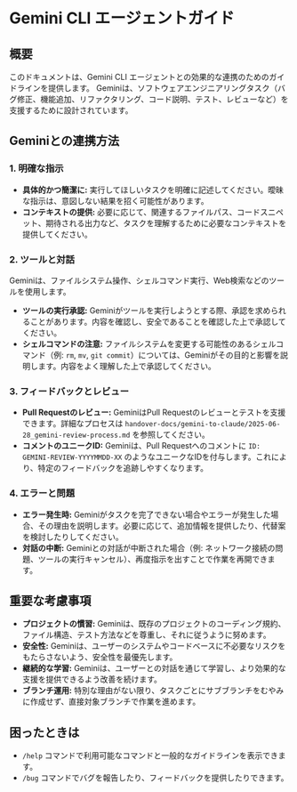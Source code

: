 # Gemini CLI エージェントガイド

## 概要

このドキュメントは、Gemini CLI エージェントとの効果的な連携のためのガイドラインを提供します。
Geminiは、ソフトウェアエンジニアリングタスク（バグ修正、機能追加、リファクタリング、コード説明、テスト、レビューなど）を支援するために設計されています。

## Geminiとの連携方法

### 1. 明確な指示

*   **具体的かつ簡潔に:** 実行してほしいタスクを明確に記述してください。曖昧な指示は、意図しない結果を招く可能性があります。
*   **コンテキストの提供:** 必要に応じて、関連するファイルパス、コードスニペット、期待される出力など、タスクを理解するために必要なコンテキストを提供してください。

### 2. ツールと対話

Geminiは、ファイルシステム操作、シェルコマンド実行、Web検索などのツールを使用します。

*   **ツールの実行承認:** Geminiがツールを実行しようとする際、承認を求められることがあります。内容を確認し、安全であることを確認した上で承認してください。
*   **シェルコマンドの注意:** ファイルシステムを変更する可能性のあるシェルコマンド（例: `rm`, `mv`, `git commit`）については、Geminiがその目的と影響を説明します。内容をよく理解した上で承認してください。

### 3. フィードバックとレビュー

*   **Pull Requestのレビュー:** GeminiはPull Requestのレビューとテストを支援できます。詳細なプロセスは `handover-docs/gemini-to-claude/2025-06-28_gemini-review-process.md` を参照してください。
*   **コメントのユニークID:** Geminiは、Pull Requestへのコメントに `ID: GEMINI-REVIEW-YYYYMMDD-XX` のようなユニークなIDを付与します。これにより、特定のフィードバックを追跡しやすくなります。

### 4. エラーと問題

*   **エラー発生時:** Geminiがタスクを完了できない場合やエラーが発生した場合、その理由を説明します。必要に応じて、追加情報を提供したり、代替案を検討したりしてください。
*   **対話の中断:** Geminiとの対話が中断された場合（例: ネットワーク接続の問題、ツールの実行キャンセル）、再度指示を出すことで作業を再開できます。

## 重要な考慮事項

*   **プロジェクトの慣習:** Geminiは、既存のプロジェクトのコーディング規約、ファイル構造、テスト方法などを尊重し、それに従うように努めます。
*   **安全性:** Geminiは、ユーザーのシステムやコードベースに不必要なリスクをもたらさないよう、安全性を最優先します。
*   **継続的な学習:** Geminiは、ユーザーとの対話を通じて学習し、より効果的な支援を提供できるよう改善を続けます。
*   **ブランチ運用:** 特別な理由がない限り、タスクごとにサブブランチをむやみに作成せず、直接対象ブランチで作業を進めます。

## 困ったときは

*   `/help` コマンドで利用可能なコマンドと一般的なガイドラインを表示できます。
*   `/bug` コマンドでバグを報告したり、フィードバックを提供したりできます。